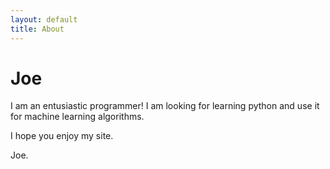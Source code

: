 ```yaml
---
layout: default
title: About
---
```

# Joe

I am an entusiastic programmer!
I am looking for learning python and  use it for machine learning algorithms.

I hope you enjoy my site.

Joe.